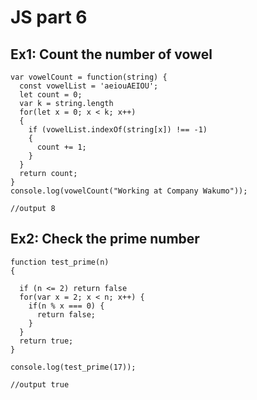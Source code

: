 # JS part 6

## Ex1: Count the number of vowel

```
var vowelCount = function(string) {
  const vowelList = 'aeiouAEIOU';
  let count = 0;
  var k = string.length
  for(let x = 0; x < k; x++)
  {
    if (vowelList.indexOf(string[x]) !== -1)
    {
      count += 1;
    }
  }
  return count;
}
console.log(vowelCount("Working at Company Wakumo"));

//output 8
```

## Ex2: Check the prime number

```
function test_prime(n)
{

  if (n <= 2) return false
  for(var x = 2; x < n; x++) {
    if(n % x === 0) {
      return false;
    }
  }
  return true;  
}

console.log(test_prime(17));

//output true
```